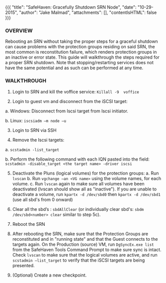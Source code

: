 {{{
  "title": "SafeHaven: Gracefully Shutdown SRN Node",
  "date": "10-29-2015",
  "author": "Jake Malmad",
  "attachments": [],
  "contentIsHTML": false
}}}

### OVERVIEW

Rebooting an SRN without taking the proper steps for a graceful shutdown can cause problems with the protection groups residing on said SRN, the most common is reconstitution failure, which renders protection groups in an inactive or error state. This guide will walkthrough the steps required for a proper SRN shutdown. Note that stopping/restarting services does not have the same potential and as such can be performed at any time.

### WALKTHROUGH

1.	Login to SRN and  kill the voffice service: `Killall -9  voffice`

2.	Login to guest vm and disconnect from the iSCSI target: 

  a.	Windows: Disconnect from Iscsi target from Iscsi initiator.

  b.	Linux: `iscsiadm –m node –u`

3.	Login to SRN via SSH

4.	Remove the Iscsi targets:

  a.	`scstadmin -list_target`

  b.	Perform the following command with each IQN pasted into the <target name> field: `scstadmin -disable_target <the target name> -driver iscsi`

5.	Deactivate the Pluns (logical volumes) for the protection groups:
  a. Run `lvscan`
  b. Run `vgchange –an <VG name>` using the volume names, for each volume.
  c. Run `lvscan` again to make sure all volumes have been deactivated (lvscan should show all as "inactive"). If you are unable to deactivate a volume, run `kpartx -d /dev/sbd0` then `kpartx -d /dev/sbd1` (use all sbd's from 0 onward)

6.	Clear all the sbd’s : `sbdAllClear` (or individually clear sbd's: `sbdm /dev/sbd<number> clear` similar to step 5c).

7.	Reboot the SRN

8.	After rebooting the SRN, make sure that the Protection Groups are reconstituted and in "running state" and that the Guest connects to the targets again. On the Production (source) VM, run `DgSyncEx.exe list` from the SafeHaven Tools Command Prompt to make sure sync is intact. Check `lvscan` to make sure that the logical volumes are active, and run `scstadmin –list_target` to verify that the iSCSI targets are being presented.

9. (Optional) Create a new checkpoint.
